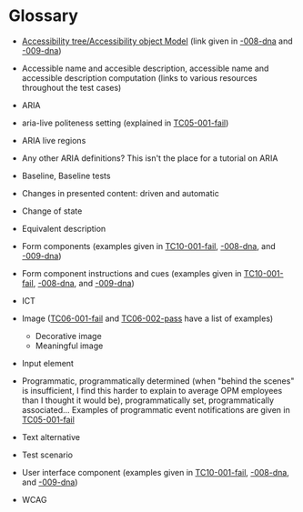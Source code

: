 # Glossary

* [Accessibility tree/Accessibility object Model](https://wicg.github.io/aom/explainer.html) (link given in [-008-dna](https://section508coordinators.github.io/BaselineTestPages/testcases/TC10-008-dna.html) and [-009-dna](https://section508coordinators.github.io/BaselineTestPages/testcases/TC10-009-dna.html))
* Accessible name and accesible description, accessible name and accessible description computation (links to various resources throughout the test cases)
* ARIA
* aria-live politeness setting (explained in [TC05-001-fail](https://section508coordinators.github.io/BaselineTestPages/testcases/TC05-001-fail.html))
* ARIA live regions
* Any other ARIA definitions? This isn't the place for a tutorial on ARIA

* Baseline, Baseline tests

* Changes in presented content: driven and automatic
* Change of state

* Equivalent description

* Form components (examples given in [TC10-001-fail](https://section508coordinators.github.io/BaselineTestPages/testcases/TC10-001-fail.html), [-008-dna](https://section508coordinators.github.io/BaselineTestPages/testcases/TC10-008-dna.html), and [-009-dna](https://section508coordinators.github.io/BaselineTestPages/testcases/TC10-009-dna.html))
* Form component instructions and cues (examples given in [TC10-001-fail](https://section508coordinators.github.io/BaselineTestPages/testcases/TC10-001-fail.html), [-008-dna](https://section508coordinators.github.io/BaselineTestPages/testcases/TC10-008-dna.html), and [-009-dna](https://section508coordinators.github.io/BaselineTestPages/testcases/TC10-009-dna.html))

* ICT
* Image ([TC06-001-fail](https://section508coordinators.github.io/BaselineTestPages/testcases/TC06-001-fail.html) and [TC06-002-pass](https://section508coordinators.github.io/BaselineTestPages/testcases/TC06-002-pass.html) have a list of examples)
  * Decorative image
  * Meaningful image
* Input element

* Programmatic, programmatically determined (when "behind the scenes" is insufficient, I find this harder to explain to average OPM employees than I thought it would be), programmatically set, programmatically associated... Examples of programmatic event notifications are given in [TC05-001-fail](https://section508coordinators.github.io/BaselineTestPages/testcases/TC05-001-fail.html)

* Text alternative
* Test scenario

* User interface component (examples given in [TC10-001-fail](https://section508coordinators.github.io/BaselineTestPages/testcases/TC10-001-fail.html), [-008-dna](https://section508coordinators.github.io/BaselineTestPages/testcases/TC10-008-dna.html), and [-009-dna](https://section508coordinators.github.io/BaselineTestPages/testcases/TC10-009-dna.html))

* WCAG
